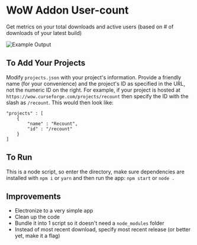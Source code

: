 # WoW Addon User-count
Get metrics on your total downloads and active users (based on # of downloads of your latest build)

![Example Output](https://i.imgur.com/om7eVA6.png)

## To Add Your Projects
Modify `projects.json` with your project's information. Provide a friendly name (for your convenience) and the project's ID as specified in the URL, not the numeric ID on the right. For example, if your project is hosted at `https://wow.curseforge.com/projects/recount` then specify the ID with the slash as `/recount`. This would then look like:

```
"projects" : [
    {
        "name" : "Recount",
        "id" : "/recount"
    }
]
```

## To Run
This is a node script, so enter the directory, make sure dependencies are installed with `npm i` or `yarn` and then run the app: `npm start` or `node .`


## Improvements
* Electronize to a very simple app
* Clean up the code
* Bundle it into 1 script so it doesn't need a `node_modules` folder
* Instead of most recent download, specify most recent release (or better yet, make it a flag)
